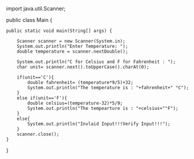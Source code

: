 import java.util.Scanner;


public class Main {

    public static void main(String[] args) {
    
        Scanner scanner = new Scanner(System.in);
        System.out.println("Enter Temperature: ");
        double temperature = scanner.nextDouble();
        
        System.out.println("C for Celsius and F for Fahrenheit : ");
        char unit= scanner.next().toUpperCase().charAt(0);

        if(unit=='C'){
            double fahrenheit= (temperature*9/5)+32;
            System.out.println("The temperature is : "+fahrenheit+" °C");
        }
        else if(unit=='F'){
            double celsius=(temperature-32)*5/9;
            System.out.println("The tempearture is : "+celsius+"°F");
        }
        else{
            System.out.println("Invlaid Input!!!Verify Input!!!");
        }
        scanner.close();
    }
}
